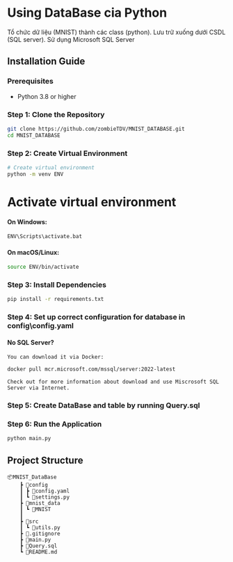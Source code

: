 # Using DataBase cia Python

Tổ chức dữ liệu (MNIST) thành các class (python). Lưu trữ xuống dưới CSDL (SQL server). Sử dụng Microsoft SQL Server

## Installation Guide

### Prerequisites
- Python 3.8 or higher

### Step 1: Clone the Repository
```bash
git clone https://github.com/zombieTDV/MNIST_DATABASE.git
cd MNIST_DATABASE
```
### Step 2: Create Virtual Environment
```bash
# Create virtual environment
python -m venv ENV
```

# Activate virtual environment
#### On Windows:
```bash
ENV\Scripts\activate.bat
```
#### On macOS/Linux:
```bash
source ENV/bin/activate
```

### Step 3: Install Dependencies
```bash
pip install -r requirements.txt
```

### Step 4: Set up correct configuration for database in config\config.yaml
#### No SQL Server?
    You can download it via Docker: 
```bash    
docker pull mcr.microsoft.com/mssql/server:2022-latest
```
    Check out for more information about download and use Miscrosoft SQL Server via Internet.

### Step 5: Create DataBase and table by running Query.sql
### Step 6: Run the Application
```bash
python main.py
```

## Project Structure
```
📦MNIST_DataBase
    ┣ 📂config
    ┃ ┣ 📜config.yaml
    ┃ ┗ 📜settings.py
    ┣ 📂mnist_data
    ┃ ┗ 📂MNIST
    ┃
    ┣ 📂src
    ┃ ┗ 📜utils.py
    ┣ 📜.gitignore
    ┣ 📜main.py
    ┣ 📜Query.sql
    ┗ 📜README.md
```